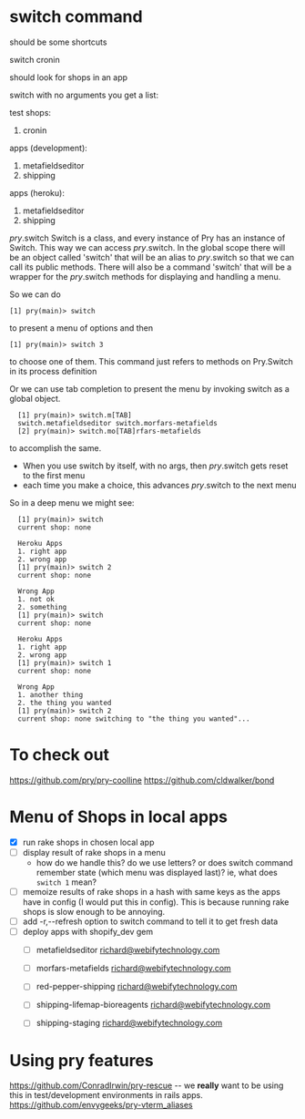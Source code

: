 # switch command

should be some shortcuts

switch cronin

should look for shops in an app

switch with no arguments
you get a list:

test shops:
1. cronin

apps (development):
1. metafieldseditor
2. shipping

apps (heroku):
1. metafieldseditor
2. shipping

_pry_.switch
  Switch is a class, and every instance of Pry has an instance of Switch. This way we can
  access _pry_.switch. In the global scope there will be an object called 'switch' that will
  be an alias to _pry_.switch so that we can call its public methods. There will also be a 
  command 'switch' that will be a wrapper for the _pry_.switch methods for displaying and
  handling a menu.

  So we can do

  `[1] pry(main)> switch`

  to present a menu of options and then

  `[1] pry(main)> switch 3`

  to choose one of them. This command just refers to methods on Pry.Switch in its process definition

  Or we can use tab completion to present the menu by invoking switch as a global object.

````
  [1] pry(main)> switch.m[TAB]
  switch.metafieldseditor switch.morfars-metafields
  [2] pry(main)> switch.mo[TAB]rfars-metafields
````

  to accomplish the same.

   - When you use switch by itself, with no args, then _pry_.switch gets reset to the first menu
   - each time you make a choice, this advances _pry_.switch to the next menu

  So in a deep menu we might see:

````
  [1] pry(main)> switch
  current shop: none

  Heroku Apps
  1. right app
  2. wrong app
  [1] pry(main)> switch 2
  current shop: none

  Wrong App
  1. not ok
  2. something
  [1] pry(main)> switch
  current shop: none

  Heroku Apps
  1. right app
  2. wrong app
  [1] pry(main)> switch 1
  current shop: none

  Wrong App
  1. another thing
  2. the thing you wanted
  [1] pry(main)> switch 2
  current shop: none switching to "the thing you wanted"...
````

# To check out

https://github.com/pry/pry-coolline
https://github.com/cldwalker/bond


# Menu of Shops in local apps
- [x] run rake shops in chosen local app
- [ ] display result of rake shops in a menu
  - how do we handle this? do we use letters? or does switch command remember state (which menu was displayed last)? ie, what does ```switch 1``` mean? 
- [ ] memoize results of rake shops in a hash with same keys as the apps have in config (I would put this in config). This is because running rake shops is slow enough to be annoying.
- [ ] add -r,--refresh option to switch command to tell it to get fresh data
- [ ] deploy apps with shopify_dev gem
  - [ ] metafieldseditor              richard@webifytechnology.com
  - [ ] morfars-metafields            richard@webifytechnology.com
  - [ ] red-pepper-shipping           richard@webifytechnology.com
  - [ ] shipping-lifemap-bioreagents  richard@webifytechnology.com
  - [ ] shipping-staging              richard@webifytechnology.com


# Using pry features
https://github.com/ConradIrwin/pry-rescue
-- we **really** want to be using this in test/development environments in rails apps. 
https://github.com/envygeeks/pry-vterm_aliases
